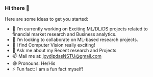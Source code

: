 ### Hi there 👋

Here are some ideas to get you started:

- 🔭 I’m currently working on Exciting ML/DL/DS projects related to financial market research and Business analytics.
- 👯 I’m looking to collaborate on ML-based research projects.
- 🤔 I find Computer Vision really exciting!
- 💬 Ask me about my Recent research and Projects
- 📫 Mail me at: joydipdasNSTU@gmail.com
- 😄 Pronouns: He/His
- ⚡ Fun fact: I am a fun fact myself! 
